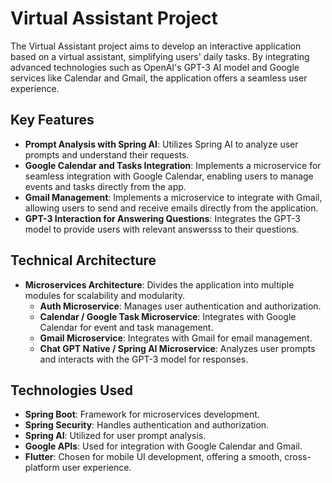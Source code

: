 # Virtual Assistant Project

The Virtual Assistant project aims to develop an interactive application based on a virtual assistant, simplifying users' daily tasks. By integrating advanced technologies such as OpenAI's GPT-3 AI model and Google services like Calendar and Gmail, the application offers a seamless user experience.

## Key Features
- **Prompt Analysis with Spring AI**: Utilizes Spring AI to analyze user prompts and understand their requests.
- **Google Calendar and Tasks Integration**: Implements a microservice for seamless integration with Google Calendar, enabling users to manage events and tasks directly from the app.
- **Gmail Management**: Implements a microservice to integrate with Gmail, allowing users to send and receive emails directly from the application.
- **GPT-3 Interaction for Answering Questions**: Integrates the GPT-3 model to provide users with relevant answersss to their questions.

## Technical Architecture
- **Microservices Architecture**: Divides the application into multiple modules for scalability and modularity.
  - **Auth Microservice**: Manages user authentication and authorization.
  - **Calendar / Google Task Microservice**: Integrates with Google Calendar for event and task management.
  - **Gmail Microservice**: Integrates with Gmail for email management.
  - **Chat GPT Native / Spring AI Microservice**: Analyzes user prompts and interacts with the GPT-3 model for responses.

## Technologies Used
- **Spring Boot**: Framework for microservices development.
- **Spring Security**: Handles authentication and authorization.
- **Spring AI**: Utilized for user prompt analysis.
- **Google APIs**: Used for integration with Google Calendar and Gmail.
- **Flutter**: Chosen for mobile UI development, offering a smooth, cross-platform user experience.
